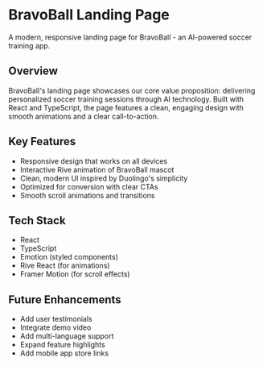 # BravoBall Landing Page

A modern, responsive landing page for BravoBall - an AI-powered soccer training app.

## Overview

BravoBall's landing page showcases our core value proposition: delivering personalized soccer training sessions through AI technology. Built with React and TypeScript, the page features a clean, engaging design with smooth animations and a clear call-to-action.

## Key Features

- Responsive design that works on all devices
- Interactive Rive animation of BravoBall mascot
- Clean, modern UI inspired by Duolingo's simplicity
- Optimized for conversion with clear CTAs
- Smooth scroll animations and transitions

## Tech Stack

- React
- TypeScript
- Emotion (styled components)
- Rive React (for animations)
- Framer Motion (for scroll effects)

## Future Enhancements

- Add user testimonials
- Integrate demo video
- Add multi-language support
- Expand feature highlights
- Add mobile app store links
